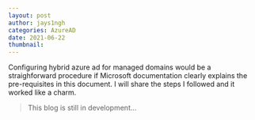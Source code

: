 ```yaml
---
layout: post
author: jays1ngh
categories: AzureAD
date: 2021-06-22
thumbnail:
---
```

Configuring hybrid azure ad for managed domains would be a straighforward procedure if Microsoft documentation clearly explains the pre-requisites in this document. I will share the steps I followed and it worked like a charm.

>This blog is still in development...

